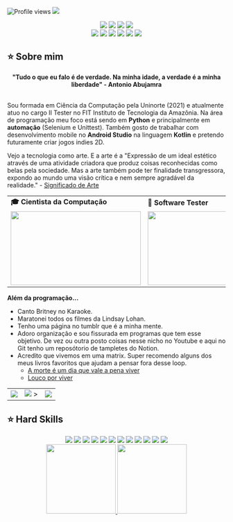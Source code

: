 ![Profile views](https://gpvc.arturio.dev/andreinaoliveira)
<img src="welcomet.gif">

<div align="center">
  <a href="https://github.com/andreinaoliveira" target="_blank"><img src="https://img.shields.io/badge/GitHub-100000?style=for-the-badge&logo=github&logoColor=white" target="_blank"></a>
  <a href="https://hefesto.uea.edu.br/gitlab/andreinaoliveira" target="_blank"><img src="https://img.shields.io/badge/GitLab-330F63?style=for-the-badge&logo=gitlab&logoColor=white" target="_blank"></a>
  <a href = "mailto:andreinaholiveira@gmail.com"><img src="https://img.shields.io/badge/Gmail-D14836?style=for-the-badge&logo=gmail&logoColor=white"></a>
  <a href="https://www.linkedin.com/in/andreinaoliveira/" target="_blank"><img src="https://img.shields.io/badge/-LinkedIn-%230077B5?style=for-the-badge&logo=linkedin&logoColor=white" target="_blank"></a> <br>
  <a href="https://instagram.com/prinsycho" target="_blank"><img src="https://img.shields.io/badge/-Instagram-%23E4405F?style=for-the-badge&logo=instagram&logoColor=white" target="_blank"></a>
  <a href="https://twitter.com/prinsycho" target="_blank"><img src="https://img.shields.io/badge/Twitter-1DA1F2?style=for-the-badge&logo=twitter&logoColor=white" target="_blank"></a>
  <a href="https://trustinthesky.tumblr.com/" target="_blank"><img src="https://img.shields.io/badge/Tumblr-34526f?style=for-the-badge&logo=tumblr&logoColor=white"></a>
  <a href="https://www.youtube.com/channel/UCsudDbm-RtOuPzZWtaEEQnw" target="_blank"><img src="https://img.shields.io/badge/YouTube-FF0000?style=for-the-badge&logo=youtube&logoColor=white" target="_blank"></a>
  <a href="https://open.spotify.com/playlist/3TNMcoGu5xhkUNgd5EXPqv?si=hwLhcHGPT8qoLAdftQ8ELA" target="_blank"><img src="https://img.shields.io/badge/Spotify-1ED760?&style=for-the-badge&logo=spotify&logoColor=white" target="_blank"></a>
  <a href="https://steamcommunity.com/id/prinsycho" target="_blank"><img src="https://img.shields.io/badge/Steam-000000?style=for-the-badge&logo=steam&logoColor=white" target="_blank"></a>
  
</div>

## ⭐️ Sobre mim
<div align='center'><b>"Tudo o que eu falo é de verdade. Na minha idade, a verdade é a minha liberdade" - Antonio Abujamra</b></div>
<br>

Sou formada em Ciência da Computação pela Uninorte (2021) e atualmente atuo no cargo II Tester no FIT Instituto de Tecnologia da Amazônia. Na área de programação meu foco está sendo em <b>Python</b> e principalmente em <b>automação</b> (Selenium e Unittest). Também gosto de trabalhar com desenvolvimento mobile no <b>Android Studio</b> na linguagem <b>Kotlin</b> e pretendo futuramente criar jogos indies 2D.

Vejo a tecnologia como arte. E a arte é a "Expressão de um ideal estético através de uma atividade criadora que produz coisas reconhecidas como belas pela sociedade. Mas a arte também pode ter finalidade transgressora, expondo ao mundo uma visão crítica e nem sempre agradável da realidade." - <a href='https://www.significados.com.br/arte/'>Significado de Arte</a>

<div align="center">
  <table>
    <tr>
      <td>
        <b>🎓 Cientista da Computação</b>
      </td>
      <td>
        <b>🧪 Software Tester</b>
      </td>
    </tr>
    <tr>
      <td>
        <img src="https://apilgriminnarnia.files.wordpress.com/2018/09/legally-blonde-laptop-e1536078931635.jpg" width="300px" height="170px">
      </td>
      <td>
          <img src="https://reactiongifs.me/wp-content/uploads/2019/05/Testers-Vs-Developers.gif" width="300px" height="170px">
      </td>
    </tr>
  </table>
</div>

<b>Além da programação...</b>

- Canto Britney no Karaoke.
- Maratonei todos os filmes da Lindsay Lohan.
- Tenho uma página no tumblr que é a minha mente.
- Adoro organização e sou fissurada em programas que tem esse objetivo. De vez ou outra posto coisas nesse nicho no Youtube e aqui no Git tenho um reposótorio de tampletes do Notion.
- Acredito que vivemos em uma matrix. Super recomendo alguns dos meus livros favoritos que ajudam a pensar fora desse loop. 
  - <a href='https://www.amazon.com.br/morte-dia-vale-pena-viver/dp/8543107202/ref=sr_1_1?crid=10O1MH7C5CAMM&keywords=a+morte+%C3%A9+um+dia+que+vale+viver&qid=1646599578&sprefix=a+morte+%2Caps%2C203&sr=8-1'>A morte é um dia que vale a pena viver</a>
  - <a href='https://www.amazon.com.br/Louco-por-viver-Roberto-Shinyashiki/dp/8573128607/ref=sr_1_1?crid=17F9GOLR7DPT0&keywords=louco+por+viver&qid=1646599654&sprefix=louco+por%2Caps%2C194&sr=8-1'>Louco por viver</a>

<div align="center">
  <table>
    <tr>
      <td>
        <img src="https://64.media.tumblr.com/tumblr_lyxj33CYzW1qigluvo4_250.gif">
      </td>
      <td>
          <img src="https://64.media.tumblr.com/tumblr_lyxj33CYzW1qigluvo5_250.gifv">
      ></td>
       <td>
          <img src="https://64.media.tumblr.com/tumblr_lyxj33CYzW1qigluvo6_250.gifv">
      </td>
    </tr>
  </table>
</div>


## ⭐️ Hard Skills
<div align="center">
  <a href="https://github.com/andreinaoliveira" target="_blank"><img src="https://img.shields.io/badge/-Python-05122A?style=flat&logo=python"></a>
  <a href="https://github.com/andreinaoliveira" target="_blank"><img src="https://img.shields.io/badge/-C-05122A?style=flat&logo=c"></a>
  <a href="https://github.com/andreinaoliveira" target="_blank"><img src="https://img.shields.io/badge/-C++-05122A?style=flat&logo=cplusplus"></a>
  <a href="https://github.com/andreinaoliveira" target="_blank"><img src="https://img.shields.io/badge/-HTML-05122A?style=flat&logo=html5"></a>
  <a href="https://github.com/andreinaoliveira" target="_blank"><img src="https://img.shields.io/badge/-CSS-05122A?style=flat&logo=css3"></a>
  <a href="https://github.com/andreinaoliveira" target="_blank"><img src="https://img.shields.io/badge/-AOSP-05122A?style=flat&logo=android"></a>
  <a href="https://github.com/andreinaoliveira" target="_blank"><img src="https://img.shields.io/badge/-Android%20Studio-05122A?style=flat&logo=androidstudio"></a>
  <a href="https://github.com/andreinaoliveira" target="_blank"><img src="https://img.shields.io/badge/-Arduino-05122A?style=flat&logo=arduino"></a>
  <a href="https://github.com/andreinaoliveira" target="_blank"><img src="https://img.shields.io/badge/-Selenium-05122A?style=flat&logo=selenium"></a>
  <a href="https://github.com/andreinaoliveira" target="_blank"><img src="https://img.shields.io/badge/-UiPath-05122A?style=flat&logo=uipath"></a>
  <a href="https://github.com/andreinaoliveira" target="_blank"><img src="https://img.shields.io/badge/-Adobe%20XD-05122A?style=flat&logo=adobexd"></a>
  <a href="https://github.com/andreinaoliveira" target="_blank"><img src="https://img.shields.io/badge/-Scrum-05122A?style=flat&logo=scrum"></a>
  
  <br>
  <a href="https://github.com/andreinaoliveira">
  <img height="160em" src="https://github-readme-stats.vercel.app/api?username=andreinaoliveira&show_icons=true&theme=synthwave&include_all_commits=true&count_private=true%22/"/>
    <img height="160em" src="https://github-readme-stats.vercel.app/api/top-langs/?username=andreinaoliveira&layout=compact&langs_count=7&theme=synthwave"/>
</div>
